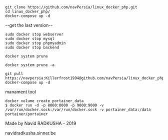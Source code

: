 ```shell
git clone https://github.com/navPersia/linux_docker_php.git
cd linux_docker_php/
docker-compose up -d
```

<P>--get the last version--</P>

```shell
sudo docker stop webserver
sudo docker stop mysql
sudo docker stop phpmyadmin
sudo docker stop backend

docker system prune

docker system prune -a

git pull https://navpersia:Killerfrost1994@github.com/navPersia/linux_docker_php.git
docker-compose up -d

```

<P>manament tool</P>

```shell
docker volume create portainer_data
$ docker run -d -p 8000:8000 -p 9000:9000 -v /var/run/docker.sock:/var/run/docker.sock -v portainer_data:/data portainer/portainer
```

<P>Made by Navid RADKUSHA - 2019</P>
<P>navidradkusha.sinner.be</P>
